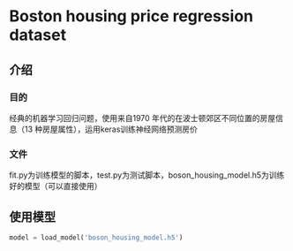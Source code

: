# Boston housing price regression dataset

## 介绍
### 目的
经典的机器学习回归问题，使用来自1970 年代的在波士顿郊区不同位置的房屋信息（13 种房屋属性），运用keras训练神经网络预测房价
### 文件
fit.py为训练模型的脚本，test.py为测试脚本，boson_housing_model.h5为训练好的模型（可以直接使用）



## 使用模型




```python
model = load_model('boson_housing_model.h5')
```
